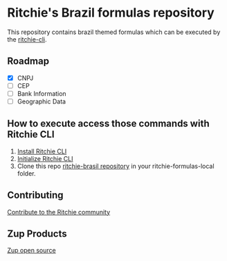 # Ritchie's Brazil formulas repository

This repository contains brazil themed formulas which can be executed by the [ritchie-cli](https://github.com/ZupIT/ritchie-cli).


## Roadmap
- [x] CNPJ
- [ ] CEP
- [ ] Bank Information
- [ ] Geographic Data
## How to execute access those commands with Ritchie CLI

1. [Install Ritchie CLI](https://docs.ritchiecli.io/getting-started/installation)
2. [Initialize Ritchie CLI](https://docs.ritchiecli.io/getting-started/initialization)
3. Clone this repo [ritchie-brasil repository](https://github.com/felipe2g/ritchie-brasil) in your ritchie-formulas-local folder.


## Contributing

[Contribute to the Ritchie community](https://github.com/ZupIT/ritchie-cli/blob/master/CONTRIBUTING.md)

## Zup Products

[Zup open source](https://opensource.zup.com.br)
